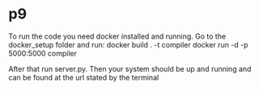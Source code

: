 # p9 

To run the code you need docker installed and running. Go to the docker_setup folder and run:
docker build . -t compiler
docker run -d -p 5000:5000 compiler

After that run server.py. Then your system should be up and running and can be found at the url stated by the terminal
